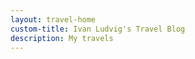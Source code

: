 ```yaml
---
layout: travel-home
custom-title: Ivan Ludvig's Travel Blog
description: My travels
---
```


<div id="map" style="height: 480px; width: 100%; margin-bottom: 36px; margin-top: -15px; border-radius: 6px;">
</div>

<script>
    const onClick = point => () => window.open(point.link);

    const renderCountry = (country) => {
        // zoom: zoom when rendering map component
        // countryZoom: min zoom to render place on global map 
        // minZoom: min zoom to render children on global map

        const marker = generateMarker(country, countryIcon, onClick);

        const citiesLayer = new L.LayerGroup();
        country.cities?.filter(city => city.name !== country.name && !cities[city.key]).forEach(city => 
            generateMarker(
                city, 
                country.nested ? countryIcon : cityIcon, 
                onClick
            ).addTo(citiesLayer)
        );

        const countryZoom = country.countryZoom ?? -1;
        const onZoom = () => {
            if (map.getZoom() >= countryZoom) {
                marker.addTo(map);
                if (map.getZoom() >= country.minZoom) {
                    map.addLayer(citiesLayer);

                    if (country.nested) {
                        map.removeLayer(marker);
                    }
                } else {
                    map.removeLayer(citiesLayer);
                }
            } else {
                map.removeLayer(marker);
                map.removeLayer(citiesLayer);
            }
        };

        onZoom();
        map.on('zoomend', onZoom);
    }

    const cityFliter = window.location.search.split('city=')[1];
    const countryFilter = window.location.search.split('country=')[1];
    if (cityFliter) {
        const placeName = Object.keys(places).find(key => key.toLowerCase() === cityFliter.toLowerCase());
        if(!placeName) {
            window.location.href = window.location.href.split('?')[0];
        }
        renderMap(`map`, places[placeName].coords, places[placeName]?.zoom ?? 8);
    } else if (countryFilter) {
        const maps = countryCodeToMaps[countryFilter].map(placeName => generatePlaceConfig(placeName, 1));
        const coords = maps.map(m => m.coords)
                        .reduce((a, b) => [a[0] + b[0], a[1] + b[1]])
                        .map(x => x / maps.length);
    
        var map = L.map('map', {attributionControl: false}).setView(coords, maps[0]?.zoom ?? 8);
        L.tileLayer(MAP_URL).addTo(map);
        maps.map(renderCountry);
    } else {
        var map = L.map('map', {attributionControl: false}).setView([52, 22], 3);
        L.tileLayer(MAP_URL).addTo(map);

        const countries = [
            generatePlaceConfig('Lanzarote', 9),
            generatePlaceConfig('Fuerteventura', 9),
            generatePlaceConfig('Kaliningrad', 6),
            generatePlaceConfig('Murmansk'),
            generatePlaceConfig('Malta-country', 9),
            generatePlaceConfig('Dubai'),
            generatePlaceConfig('Tallinn'),
            generatePlaceConfig('Around-Naples'),
            generatePlaceConfig('Scalea-Rome', 5),
            generatePlaceConfig('Around-Como', 7),
            generatePlaceConfig('Kazan'),
            generatePlaceConfig('Iran', 4),
            generatePlaceConfig('Istanbul'),
            generatePlaceConfig('Sochi', 7),
            generatePlaceConfig('Tula'),
            generatePlaceConfig('Turin', 8),
            generatePlaceConfig('Genoa'),
            generatePlaceConfig('Azure'),
            generatePlaceConfig('Budapest'),
            generatePlaceConfig('Athens'),
            generatePlaceConfig('Sicily-East', 6),
            generatePlaceConfig('South-Portugal', 6),
            generatePlaceConfig('North-Portugal', 6),
            generatePlaceConfig('Albania', 6),
            generatePlaceConfig('North-Macedonia', 6),
            generatePlaceConfig('Sofia'),
            generatePlaceConfig('Turkey-South', 6)
        ];

        countries.forEach(renderCountry);

        countries.forEach(country => {
            if (country.nested) {
                country.cities?.forEach(city => {
                    renderCountry({
                        ...generatePlaceConfig(city.key, city.minZoom ?? city.zoom),
                        countryZoom: country.minZoom
                    });
                });
            }
        });
    }
</script>


